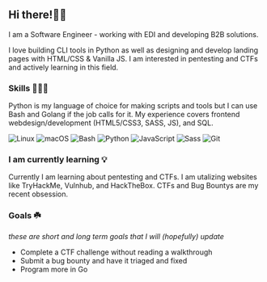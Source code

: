 ## Hi there!👋🏻

I am a Software Engineer - working with EDI and developing B2B solutions.

I love building CLI tools in Python as well as designing and develop landing pages with HTML/CSS & Vanilla JS. I am interested in pentesting and CTFs and actively learning in this field.

### Skills 👨🏼‍💻

Python is my language of choice for making scripts and tools but I can use Bash and Golang if the job calls for it. My experience covers frontend webdesign/development (HTML5/CSS3, SASS, JS), and SQL.

![Linux](https://img.shields.io/badge/OS-Linux-F5C363?logo=linux&logoColor=white) ![macOS](https://img.shields.io/badge/OS-macOS-F5C363?logo=apple&logoColor=white) ![Bash](https://img.shields.io/badge/Code-Bash-F5C363?logo=gnu-bash&logoColor=white) ![Python](https://img.shields.io/badge/Code-Python-F5C363?logo=python&logoColor=white) ![JavaScript](https://img.shields.io/badge/Code-JavaScript-F5C363?logo=javascript&logoColor=white)
![Sass](https://img.shields.io/badge/Code-Sass-F5C363?logo=sass&logoColor=white) ![Git](https://img.shields.io/badge/Tools-Git-F5C363?logo=git&logoColor=white)

### I am currently learning 💡

Currently I am learning about pentesting and CTFs. I am utalizing websites like TryHackMe, Vulnhub, and HackTheBox. CTFs and Bug Bountys are my recent obsession.

### Goals ☘️

_these are short and long term goals that I will (hopefully) update_

- Complete a CTF challenge without reading a walkthrough
- Submit a bug bounty and have it triaged and fixed
- Program more in Go
